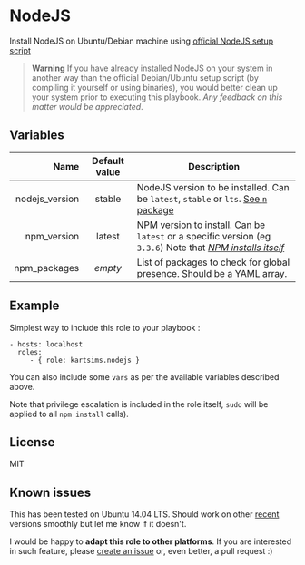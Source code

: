 NodeJS
==

Install NodeJS on Ubuntu/Debian machine using [official NodeJS setup script](https://nodejs.org/en/download/package-manager/#debian-and-ubuntu-based-linux-distributions)

> **Warning** If you have already installed NodeJS on your system in another way than the official Debian/Ubuntu setup script (by compiling it yourself or using binaries), you would better clean up your system prior to executing this playbook. *Any feedback on this matter would be appreciated*.

Variables
--

Name | Default value | Description
--: | :--: | --
nodejs_version | stable | NodeJS version to be installed. Can be `latest`, `stable` or `lts`. [See `n` package](https://www.npmjs.com/package/n)
npm_version | latest | NPM version to install. Can be `latest` or a specific version (eg `3.3.6`) Note that [*NPM installs itself*](https://docs.npmjs.com/getting-started/installing-node#updating-npm)
npm_packages | *empty* | List of packages to check for global presence. Should be a YAML array.


Example
--

Simplest way to include this role to your playbook :

    - hosts: localhost
      roles:
         - { role: kartsims.nodejs }

You can also include some `vars` as per the available variables described above.

Note that privilege escalation is included in the role itself, `sudo` will be applied to all `npm install` calls).

License
--

MIT

Known issues
--

This has been tested on Ubuntu 14.04 LTS. Should work on other [recent](https://github.com/nodesource/distributions/blob/master/OLDER_DISTROS.md) versions smoothly but let me know if it doesn't.

I would be happy to **adapt this role to other platforms**. If you are interested in such feature, please [create an issue](https://github.com/kartsims/ansible-nodejs/issues/new) or, even better, a pull request :)
